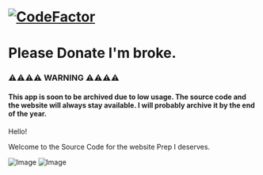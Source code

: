 # [![CodeFactor](https://www.codefactor.io/repository/github/memocankahveci/prepi/badge/main)](https://www.codefactor.io/repository/github/memocankahveci/prepi/overview/main)

# **Please Donate I'm broke.**

### ⚠️⚠️⚠️⚠️ WARNING ⚠️⚠️⚠️⚠️
  
  #### This app is soon to be archived due to low usage. The source code and the website will always stay available. I will probably archive it by the end of the year.


Hello!

Welcome to the Source Code for the website Prep I deserves. 


![Image](https://www.uaa.k12.tr/assets/images/logo.png)
![Image](https://www.uaa.k12.tr/assets/images/logo-1.png)

